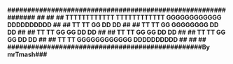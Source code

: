 **##############################################################**
**##                                                          ##**
**##  TTTTTTTTTTTT  TTTTTTTTTTTT  GGGGGGGGGGGG  DDDDDDDDDD    ##**
**##       TT            TT       GG            DD        DD  ##**
**##       TT            TT       GG  GGGGGGGG  DD        DD  ##**
**##       TT            TT       GG        GG  DD        DD  ##**
**##       TT            TT       GG        GG  DD        DD  ##**
**##       TT            TT       GG        GG  DD        DD  ##**
**##       TT            TT       GGGGGGGGGGGG  DDDDDDDDDD    ##**
**##                                                          ##**
**#################################################By mrTmash###**
